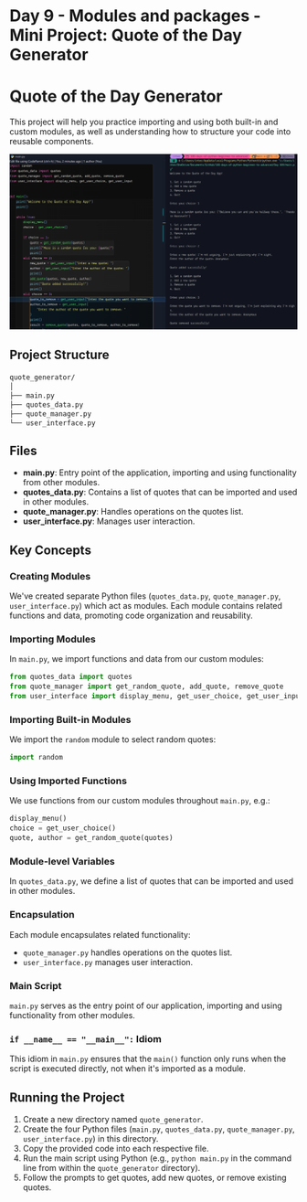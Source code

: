 # Day 9 - Modules and packages - Mini Project: Quote of the Day Generator

# Quote of the Day Generator

This project will help you practice importing and using both built-in and custom modules, as well as understanding how to structure your code into reusable components.

![Quote Generator](/Day%20009/quote.png)

## Project Structure

```
quote_generator/
│
├── main.py
├── quotes_data.py
├── quote_manager.py
└── user_interface.py
```

## Files

- **main.py**: Entry point of the application, importing and using functionality from other modules.
- **quotes_data.py**: Contains a list of quotes that can be imported and used in other modules.
- **quote_manager.py**: Handles operations on the quotes list.
- **user_interface.py**: Manages user interaction.

## Key Concepts

### Creating Modules

We've created separate Python files (`quotes_data.py`, `quote_manager.py`, `user_interface.py`) which act as modules. Each module contains related functions and data, promoting code organization and reusability.

### Importing Modules

In `main.py`, we import functions and data from our custom modules:

```python
from quotes_data import quotes
from quote_manager import get_random_quote, add_quote, remove_quote
from user_interface import display_menu, get_user_choice, get_user_input
```

### Importing Built-in Modules

We import the `random` module to select random quotes:

```python
import random
```

### Using Imported Functions

We use functions from our custom modules throughout `main.py`, e.g.:

```python
display_menu()
choice = get_user_choice()
quote, author = get_random_quote(quotes)
```

### Module-level Variables

In `quotes_data.py`, we define a list of quotes that can be imported and used in other modules.

### Encapsulation

Each module encapsulates related functionality:

- `quote_manager.py` handles operations on the quotes list.
- `user_interface.py` manages user interaction.

### Main Script

`main.py` serves as the entry point of our application, importing and using functionality from other modules.

### `if __name__ == "__main__":` Idiom

This idiom in `main.py` ensures that the `main()` function only runs when the script is executed directly, not when it's imported as a module.

## Running the Project

1. Create a new directory named `quote_generator`.
2. Create the four Python files (`main.py`, `quotes_data.py`, `quote_manager.py`, `user_interface.py`) in this directory.
3. Copy the provided code into each respective file.
4. Run the main script using Python (e.g., `python main.py` in the command line from within the `quote_generator` directory).
5. Follow the prompts to get quotes, add new quotes, or remove existing quotes.